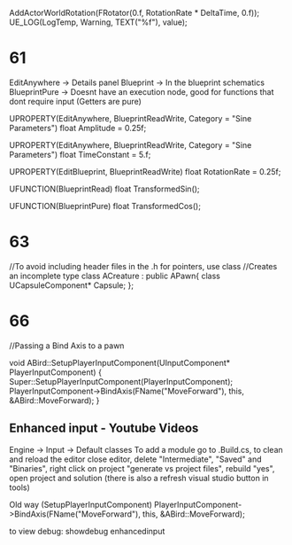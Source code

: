 AddActorWorldRotation(FRotator(0.f, RotationRate * DeltaTime, 0.f));
UE_LOG(LogTemp, Warning, TEXT("%f"), value);

# 61
EditAnywhere -> Details panel
Blueprint -> In the blueprint schematics
BlueprintPure -> Doesnt have an execution node, good for functions that dont require input (Getters are pure)

UPROPERTY(EditAnywhere, BlueprintReadWrite, Category = "Sine Parameters")
float Amplitude = 0.25f;

UPROPERTY(EditAnywhere, BlueprintReadWrite, Category = "Sine Parameters")
float TimeConstant = 5.f;

UPROPERTY(EditBlueprint, BlueprintReadWrite) 
float RotationRate = 0.25f;

UFUNCTION(BlueprintRead) 
float TransformedSin();

UFUNCTION(BlueprintPure)
float TransformedCos();


# 63
//To avoid including header files in the .h for pointers, use class
//Creates an incomplete type
class ACreature : public APawn{
	class UCapsuleComponent* Capsule;
};

# 66
//Passing a Bind Axis to a pawn

void ABird::SetupPlayerInputComponent(UInputComponent* PlayerInputComponent)
{
	Super::SetupPlayerInputComponent(PlayerInputComponent);
	PlayerInputComponent->BindAxis(FName("MoveForward"), this, &ABird::MoveForward);
}

## Enhanced input - Youtube Videos
Engine -> Input -> Default classes 
To add a module go to .Build.cs, to clean and reload the editor close editor, delete "Intermediate", "Saved" and "Binaries", 
right click on project "generate vs project files", rebuild "yes", open project and solution (there is also a refresh visual studio button in tools)


Old way (SetupPlayerInputComponent)
PlayerInputComponent->BindAxis(FName("MoveForward"), this, &ABird::MoveForward);

to view debug: showdebug enhancedinput